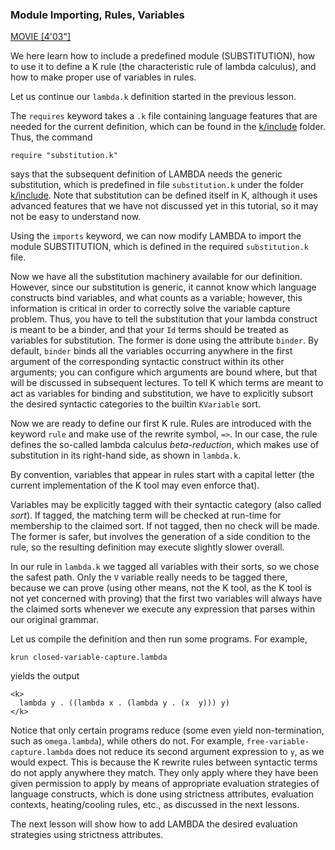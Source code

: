<!-- Copyright (c) 2012-2016 K Team. All Rights Reserved. -->

### Module Importing, Rules, Variables

[MOVIE [4'03"]](http://youtu.be/NDXgYfHG6R4)

We here learn how to include a predefined module (SUBSTITUTION), how to
use it to define a K rule (the characteristic rule of lambda calculus),
and how to make proper use of variables in rules.

Let us continue our `lambda.k` definition started in the previous lesson.

The `requires` keyword takes a `.k` file containing language features that
are needed for the current definition, which can be found in the
[k/include](/include/) folder.  Thus, the command

    require "substitution.k"

says that the subsequent definition of LAMBDA needs the generic substitution,
which is predefined in file `substitution.k` under the folder
[k/include](/include/).  Note that substitution can be defined itself in K,
although it uses advanced features that we have not discussed yet in this
tutorial, so it may not be easy to understand now.

Using the `imports` keyword, we can now modify LAMBDA to import the module
SUBSTITUTION, which is defined in the required `substitution.k` file.

Now we have all the substitution machinery available for our definition.
However, since our substitution is generic, it cannot know which language
constructs bind variables, and what counts as a variable; however, this
information is critical in order to correctly solve the variable capture
problem.  Thus, you have to tell the substitution that your lambda construct
is meant to be a binder, and that your `Id` terms should be treated as variables
for substitution.  The former is done using the attribute `binder`.
By default, `binder` binds all the variables occurring anywhere in the first 
argument of the corresponding syntactic construct within its other arguments;
you can configure which arguments are bound where, but that will be discussed
in subsequent lectures.  To tell K which terms are meant to act as variables
for binding and substitution, we have to explicitly subsort the desired syntactic 
categories to the builtin `KVariable` sort.

Now we are ready to define our first K rule.  Rules are introduced with the
keyword `rule` and make use of the rewrite symbol, `=>`.  In our case,
the rule defines the so-called lambda calculus *beta-reduction*, which
makes use of substitution in its right-hand side, as shown in `lambda.k`.

By convention, variables that appear in rules start with a capital letter
(the current implementation of the K tool may even enforce that).

Variables may be explicitly tagged with their syntactic category (also called
*sort*).  If tagged, the matching term will be checked at run-time for
membership to the claimed sort.  If not tagged, then no check will be made.
The former is safer, but involves the generation of a side condition to the
rule, so the resulting definition may execute slightly slower overall.

In our rule in `lambda.k` we tagged all variables with their sorts, so we chose
the safest path.  Only the `V` variable really needs to be tagged there,
because we can prove (using other means, not the K tool, as the K tool is not
yet concerned with proving) that the first two variables will always have the
claimed sorts whenever we execute any expression that parses within our
original grammar.

Let us compile the definition and then run some programs.  For example,

    krun closed-variable-capture.lambda

yields the output

    <k>
      lambda y . ((lambda x . (lambda y . (x  y))) y)
    </k> 

Notice that only certain programs reduce (some even yield non-termination,
such as `omega.lambda`), while others do not.  For example,
`free-variable-capture.lambda` does not reduce its second argument expression
to `y`, as we would expect.  This is because the K rewrite rules between syntactic
terms do not apply anywhere they match.  They only apply where they have been
given permission to apply by means of appropriate evaluation strategies of language
constructs, which is done using strictness attributes, evaluation contexts,
heating/cooling rules, etc., as discussed in the next lessons.

The next lesson will show how to add LAMBDA the desired evaluation strategies
using strictness attributes.
